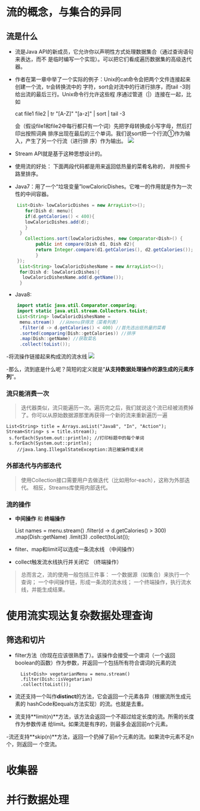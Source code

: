 # 流的概念，与集合的异同

## 流是什么
- 流是Java API的新成员，它允许你以声明性方式处理数据集合（通过查询语句来表达，而不
是临时编写一个实现）。可以把它们看成遍历数据集的高级迭代器。

- 作者在第一章中举了一个实际的例子：Unix的cat命令会把两个文件连接起来创建一个流，tr会转换流中的
字符，sort会对流中的行进行排序，而tail -3则给出流的最后三行。Unix命令行允许这些程
序通过管道（|）连接在一起，比如

    cat file1 file2 | tr "[A-Z]" "[a-z]" | sort | tail -3

   会（假设file1和file2中每行都只有一个词）先把字母转换成小写字母，然后打印出按照词典
排序出现在最后的三个单词。我们说sort把一个行流①作为输入，产生了另一个行流（进行排
序）作为输出。
![](https://s1.ax2x.com/2017/12/26/YM8eu.png)

- Stream API就是基于这种思想设计的。
- 使用流的好处：
  下面两段代码都是用来返回低热量的菜肴名称的，
并按照卡路里排序。
- Java7：用了一个“垃圾变量”lowCaloricDishes。它唯一的作用就是作为一次
性的中间容器。
 ``` java 
     List<Dish> lowCaloricDishes = new ArrayList<>(); 
        for(Dish d: menu){ 
        if(d.getCalories() < 400){ 
        lowCaloricDishes.add(d); 
        } 
      } 
        Collections.sort(lowCaloricDishes, new Comparator<Dish>() {
            public int compare(Dish d1, Dish d2){ 
            return Integer.compare(d1.getCalories(), d2.getCalories()); 
            } 
     }); 
      List<String> lowCaloricDishesName = new ArrayList<>(); 
      for(Dish d: lowCaloricDishes){ 
       lowCaloricDishesName.add(d.getName()); 
      } 
``` 
- Java8:
``` java 
    import static java.util.Comparator.comparing; 
    import static java.util.stream.Collectors.toList; 
    List<String> lowCaloricDishesName = 
     menu.stream()  //从menu获得流（菜肴列表）
     .filter(d -> d.getCalories() < 400) //首先选出低热量的菜肴
     .sorted(comparing(Dish::getCalories)) //排序
     .map(Dish::getName) //获取菜名
     .collect(toList());
 ``` 
-将流操作链接起来构成流的流水线
![](https://s1.ax2x.com/2017/12/26/YO3ei.png)

-那么，流到底是什么呢？简短的定义就是“**从支持数据处理操作的源生成的元素序列**”。

### 流只能消费一次
> 迭代器类似，流只能遍历一次。遍历完之后，我们就说这个流已经被消费掉了。你可以从原始数据源那里再获得一个新的流来重新遍历一遍

    List<String> title = Arrays.asList("Java8", "In", "Action"); 
    Stream<String> s = title.stream(); 
     s.forEach(System.out::println); //打印标题中的每个单词
     s.forEach(System.out::println);
        //java.lang.IllegalStateException:流已被操作或关闭

### 外部迭代与内部迭代
> 使用Collection接口需要用户去做迭代（比如用for-each），这称为外部迭代。 相反，Streams库使用内部迭代。

### 流的操作
- **中间操作** 和  **终端操作**
    

     List<String> names = menu.stream() 
     .filter(d -> d.getCalories() > 300)
     .map(Dish::getName) 
     .limit(3) 
     .collect(toList());

- filter、map和limit可以连成一条流水线  （中间操作）
- collect触发流水线执行并关闭它  （终端操作）

> 总而言之，流的使用一般包括三件事：
  一个数据源（如集合）来执行一个查询；
  一个中间操作链，形成一条流的流水线；
  一个终端操作，执行流水线，并能生成结果。


# 使用流实现达复杂数据处理查询

## 筛选和切片
- filter方法（你现在应该很熟悉了）。该操作会接受一个谓词（一个返回
boolean的函数）作为参数，并返回一个包括所有符合谓词的元素的流
        
        List<Dish> vegetarianMenu = menu.stream() 
        .filter(Dish::isVegetarian) 
        .collect(toList());

- 流还支持一个叫作**distinct**的方法，它会返回一个元素各异（根据流所生成元素的
hashCode和equals方法实现）的流。也就是去重。

- 流支持**limit(n)**方法，该方法会返回一个不超过给定长度的流。所需的长度作为参数传递
给limit。如果流是有序的，则最多会返回前n个元素。

-流还支持**skip(n)**方法，返回一个扔掉了前n个元素的流。如果流中元素不足n个，则返回一
个空流。

# 收集器

# 并行数据处理
